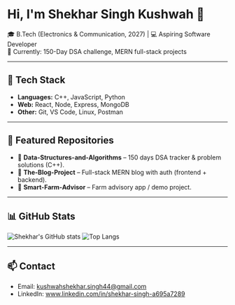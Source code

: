 # Hi, I'm Shekhar Singh Kushwah 👋

🎓 B.Tech (Electronics & Communication, 2027) | 💻 Aspiring Software Developer  
🌱 Currently: 150-Day DSA challenge, MERN full-stack projects

---

## 🚀 Tech Stack
- **Languages:** C++, JavaScript, Python  
- **Web:** React, Node, Express, MongoDB  
- **Other:** Git, VS Code, Linux, Postman

---

## 📌 Featured Repositories
- 🔹 **Data-Structures-and-Algorithms** – 150 days DSA tracker & problem solutions (C++).  
- 🔹 **The-Blog-Project** – Full-stack MERN blog with auth (frontend + backend).  
- 🔹 **Smart-Farm-Advisor** – Farm advisory app / demo project.

---

## 📊 GitHub Stats
![Shekhar's GitHub stats](https://github-readme-stats.vercel.app/api?username=CarismaticX&show_icons=true&theme=radical)
![Top Langs](https://github-readme-stats.vercel.app/api/top-langs/?username=CarismaticX&layout=compact&theme=radical)

---

## 📫 Contact
- Email: kushwahshekhar.singh44@gmail.com  
- LinkedIn: www.linkedin.com/in/shekhar-singh-a695a7289

